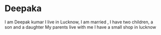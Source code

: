 # Deepaka
 I am Deepak kumar I live in Lucknow, I am married , I have two children, a son and a daughter My parents live with me I have a small shop in lucknow
